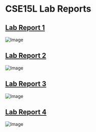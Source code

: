 # CSE15L Lab Reports
## [Lab Report 1](https://maotcha.github.io/cse15l-lab-reports/lab-report-1-week-2.html)


![Image](https://th-thumbnailer.cdn-si-edu.com/bZAar59Bdm95b057iESytYmmAjI=/1400x1050/filters:focal(594x274:595x275)/https://tf-cmsv2-smithsonianmag-media.s3.amazonaws.com/filer/95/db/95db799b-fddf-4fde-91f3-77024442b92d/egypt_kitty_social.jpg)

## [Lab Report 2](https://maotcha.github.io/cse15l-lab-reports/lab-report-2-week-4.html)


![Image](https://th-thumbnailer.cdn-si-edu.com/ZUkkPQdCmXn_G3CTIxDD2-G0K0c=/fit-in/1072x0/filters:focal(1782x1645:1783x1646)/https://tf-cmsv2-smithsonianmag-media.s3.amazonaws.com/filer/9d/e2/9de20442-cd60-48c0-8f8f-5e816b374c04/parisian_lady_ch_5.jpg)

## [Lab Report 3](https://maotcha.github.io/cse15l-lab-reports/lab-report-3-week-6.html)


![Image](https://th-thumbnailer.cdn-si-edu.com/o0c_RMQdbYWti4OLzjGboy8g1cM=/fit-in/1072x0/https://tf-cmsv2-smithsonianmag-media.s3.amazonaws.com/filer/71/ee/71eeb32e-be6b-4d4c-890b-2add991b00d6/napoleon_ch_5.jpg)

## [Lab Report 4](https://maotcha.github.io/cse15l-lab-reports/lab-report-4-week-8.html)


![Image](https://th-thumbnailer.cdn-si-edu.com/tH84fmwCY3YjxXGZfGy2MCJGcDg=/fit-in/1072x0/filters:focal(1885x1577:1886x1578)/https://tf-cmsv2-smithsonianmag-media.s3.amazonaws.com/filer/65/97/6597f09c-16da-411a-82c8-4cb4ffa7145c/cardinal_richelieu_ch_5.jpg)


